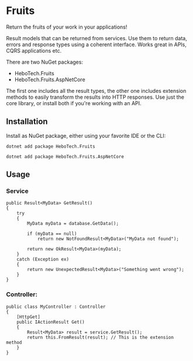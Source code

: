 # Fruits
Return the fruits of your work in your applications!

Result models that can be returned from services. Use them to return data, errors and response types using a coherent interface. Works great in APIs, CQRS applications etc.

There are two NuGet packages:
- HeboTech.Fruits
- HeboTech.Fruits.AspNetCore

The first one includes all the result types, the other one includes extension methods to easily transform the results into HTTP responses.
Use just the core library, or install both if you're working with an API.

## Installation
Install as NuGet package, either using your favorite IDE or the CLI:
```shell
dotnet add package HeboTech.Fruits

dotnet add package HeboTech.Fruits.AspNetCore
```

## Usage

### Service
```
public Result<MyData> GetResult()
{
	try
	{
		MyData myData = database.GetData();

		if (myData == null)
			return new NotFoundResult<MyData>("MyData not found");

		return new OkResult<MyData>(myData);
	}
	catch (Exception ex)
	{
		return new UnexpectedResult<MyData>("Something went wrong");
	}
}
```

### Controller:
```
public class MyController : Controller
{
	[HttpGet]
	public IActionResult Get()
	{
		Result<MyData> result = service.GetResult();
		return this.FromResult(result); // This is the extension method
	}
}

```